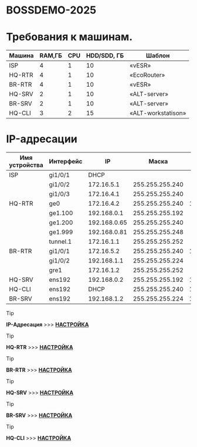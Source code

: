 # BOSSDEMO-2025

# Требования к машинам.

| Машина | RAM,ГБ | CPU | HDD/SDD, ГБ | Шаблон |
| ------ | ------ | --- | ----------- | ------ |
| ISP | 4 | 1 | 10 | «vESR» |
| HQ-RTR | 4 | 1 | 10 | «EcoRouter» |
| BR-RTR | 4 | 1 | 10 | «vESR» |
| HQ-SRV | 2 | 1 | 10 | «ALT-server» |
| BR-SRV | 2 | 1 | 10 | «ALT-server» |
| HQ-CLI | 3 | 2 | 15 | «ALT-workstatison» |

# IP-адресации

| Имя устройства | Интерфейс | IP          | Маска           | Шлюз        |
| -------------- | --------- | ----------  | --------------- | ----------- |
| ISP            | gi1/0/1   | DHCP        |                 |             |
|                | gi1/0/2   | 172.16.5.1  | 255.255.255.240 |             |
|                | gi1/0/3   | 172.16.4.1  | 255.255.255.240 |             |
| HQ-RTR         | ge0       | 172.16.4.2  | 255.255.255.240 | 172.16.4.1  |      
|                | ge1.100   | 192.168.0.1 | 255.255.255.192 |             |      
|                | ge1.200   | 192.168.0.65| 255.255.255.240 |             |      
|                | ge1.999   | 192.168.0.81| 255.255.255.248 |             |      
|                | tunnel.1  | 172.16.1.1  | 255.255.255.252 |             |      
| BR-RTR         | gi1/0/1   | 172.16.5.2  | 255.255.255.240 | 172.16.5.1  |      
|                | gi1/0/2   | 192.168.1.1 | 255.255.255.224 |             |
|                | gre1      | 172.16.1.2  | 255.255.255.252 |             |
| HQ-SRV         | ens192    | 192.168.0.2 | 255.255.255.192 | 192.168.0.1 |      
| HQ-CLI         | ens192    | DHCP        | 255.255.255.240 | 192.168.0.65|      
| BR-SRV         | ens192    | 192.168.1.2 | 255.255.255.224 | 192.168.1.1 |      


> [!TIP]
> **IP-Адресация** >>> **[НАСТРОЙКА](./IP_address.md)**

> [!TIP]
> **HQ-RTR** >>> **[НАСТРОЙКА](./HQ-RTR.md)**

> [!TIP]
> **BR-RTR** >>> **[НАСТРОЙКА](./BR_RTR.md)**

> [!TIP]
> **HQ-SRV** >>> **[НАСТРОЙКА](./HQ_SRV.md)**

> [!TIP]
> **BR-SRV** >>> **[НАСТРОЙКА](./BR_SRV.md)**

> [!TIP]
> **HQ-CLI** >>> **[НАСТРОЙКА](./HQ_CLI.md)**
